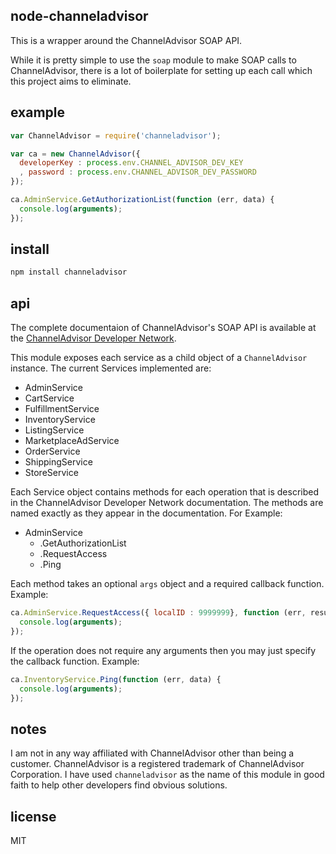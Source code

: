 node-channeladvisor
-------------------

This is a wrapper around the ChannelAdvisor SOAP API.

While it is pretty simple to use the `soap` module to make SOAP calls to
ChannelAdvisor, there is a lot of boilerplate for setting up each call which
this project aims to eliminate.

example
-------

```js
var ChannelAdvisor = require('channeladvisor');

var ca = new ChannelAdvisor({
  developerKey : process.env.CHANNEL_ADVISOR_DEV_KEY
  , password : process.env.CHANNEL_ADVISOR_DEV_PASSWORD
});

ca.AdminService.GetAuthorizationList(function (err, data) {
  console.log(arguments);
});
```

install
-------

```bash
npm install channeladvisor
```

api
---

The complete documentaion of ChannelAdvisor's SOAP API is available at the
[ChannelAdvisor Developer Network](http://developer.channeladvisor.com/display/cadn/ChannelAdvisor+Developer+Network). 

This module exposes each service as a child object of a `ChannelAdvisor`
instance. The current Services implemented are:

* AdminService
* CartService
* FulfillmentService
* InventoryService
* ListingService
* MarketplaceAdService
* OrderService
* ShippingService
* StoreService

Each Service object contains methods for each operation that is described in 
the ChannelAdvisor Developer Network documentation. The methods are named
exactly as they appear in the documentation. For Example:

* AdminService
  * .GetAuthorizationList
  * .RequestAccess
  * .Ping

Each method takes an optional `args` object and a required callback function.
Example:

```js
ca.AdminService.RequestAccess({ localID : 9999999}, function (err, result) {
  console.log(arguments);
});
```

If the operation does not require any arguments then you may just specify the
callback function. Example:

```js
ca.InventoryService.Ping(function (err, data) {
  console.log(arguments);
});
```

notes
-----

I am not in any way affiliated with ChannelAdvisor other than being a customer.
ChannelAdvisor is a registered trademark of ChannelAdvisor Corporation. I have
used `channeladvisor` as the name of this module in good faith to help other
developers find obvious solutions.

license
-------

MIT


